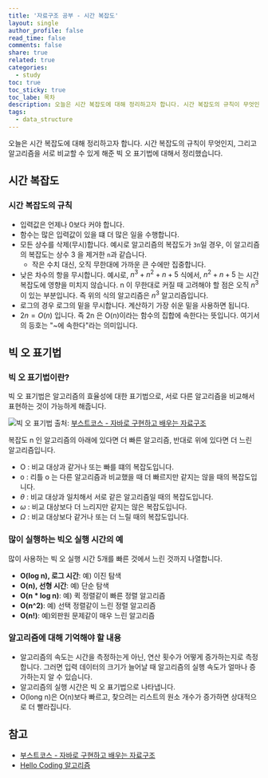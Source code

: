 ```yaml
---
title: '자료구조 공부 - 시간 복잡도'
layout: single
author_profile: false
read_time: false
comments: false
share: true
related: true
categories:
  - study
toc: true
toc_sticky: true
toc_labe: 목차
description: 오늘은 시간 복잡도에 대해 정리하고자 합니다. 시간 복잡도의 규칙이 무엇인지, 그리고 알고리즘을 서로 비교할 수 있게 해준 빅 오 표기법에 대해서 정리했습니다.
tags:
  - data_structure
---
```


오늘은 시간 복잡도에 대해 정리하고자 합니다. 시간 복잡도의 규칙이 무엇인지, 그리고 알고리즘을 서로 비교할 수 있게 해준 빅 오 표기법에 대해서 정리했습니다.

## 시간 복잡도

### 시간 복잡도의 규칙

- 입력값은 언제나 0보다 커야 합니다.
- 함수는 많은 입력값이 있을 떄 더 많은 일을 수행합니다.
- 모든 상수를 삭제(무시)합니다. 예시로 알고리즘의 복잡도가 `3n`일 경우, 이 알고리즘의 복잡도는 상수 3 을 제거한 `n`과 같습니다.
  - 작은 수치 대신, 오직 무한대에 가까운 큰 수에만 집중합니다.
- 낮은 차수의 항을 무시합니다. 예시로, $n^3 + n^2 + n + 5$ 식에서, $n^2 + n + 5$ 는 시간 복잡도에 영향을 미치지 않습니다. n 이 무한대로 커질 때 고려해야 할 점은 오직 $n^3$ 이 있는 부분입니다. 즉 위의 식의 알고리즘은 $n^3$ 알고리즘입니다.
- 로그의 경우 로그의 밑을 무시합니다. 계산하기 가장 쉬운 밑을 사용하면 됩니다.
- $2n = O(n)$ 입니다. 즉 2n 은 O(n)이라는 함수의 집합에 속한다는 뜻입니다. 여기서의 등호는 "~에 속한다"라는 의미입니다.

## 빅 오 표기법

### 빅 오 표기법이란?

빅 오 표기법은 알고리즘의 효율성에 대한 표기법으로, 서로 다른 알고리즘을 비교해서 표현하는 것이 가능하게 해줍니다.

![빅 오 표기법](https://cphinf.pstatic.net/mooc/20210525_284/1621921589246JLuBn_PNG/mceclip0.png)
출처: [부스트코스 - 자바로 구현하고 배우는 자료구조](https://www.boostcourse.org/cs204)

복잡도 n 인 알고리즘의 아래에 있다면 더 빠른 알고리즘, 반대로 위에 있다면 더 느린 알고리즘입니다.

- O : 비교 대상과 같거나 또는 빠를 떄의 복잡도입니다.
- o : 리틀 o 는 다른 알고리즘과 비교했을 때 더 빠르지만 같지는 않을 때의 복잡도입니다.
- $\theta$ : 비교 대상과 일치해서 서로 같은 알고리즘일 때의 복잡도입니다.
- $\omega$ : 비교 대상보다 더 느리지만 같지는 않은 복잡도입니다.
- $\Omega$ : 비교 대상보다 같거나 또는 더 느릴 때의 복잡도입니다.

### 많이 실행하는 빅오 실행 시간의 예

많이 사용하는 빅 오 실행 시간 5개를 빠른 것에서 느린 것까지 나열합니다.

- **O(log n), 로그 시간**: 예) 이진 탐색
- **O(n), 선형 시간**: 예) 단순 탐색
- **O(n \* log n)**: 예) 퀵 정렬같이 빠른 정렬 알고리즘
- **O(n^2)**: 예) 선택 정렬같이 느린 정렬 알고리즘
- **O(n!)**: 예)외판원 문제같이 매우 느린 알고리즘

### 알고리즘에 대해 기억해야 할 내용

- 알고리즘의 속도는 시간을 측정하는게 아닌, 연산 횟수가 어떻게 증가하는지로 측정합니다. 그러면 입력 데이터의 크기가 늘어날 때 알고리즘의 실행 속도가 얼마나 증가하는지 알 수 있습니다.
- 알고리즘의 실행 시간은 빅 오 표기법으로 나타냅니다.
- O(long n)은 O(n)보다 빠르고, 찾으려는 리스트의 원소 개수가 증가하면 상대적으로 더 빨라집니다.

## 참고

- [부스트코스 - 자바로 구현하고 배우는 자료구조](https://www.boostcourse.org/cs204)
- [Hello Coding 알고리즘](https://www.aladin.co.kr/shop/wproduct.aspx?ItemId=105982502)
